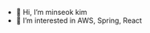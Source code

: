 - 👋 Hi, I’m minseok kim
- 👀 I’m interested in AWS, Spring, React

<!---
kmus1232/kmus1232 is a ✨ special ✨ repository because its `README.md` (this file) appears on your GitHub profile.
You can click the Preview link to take a look at your changes.
--->

